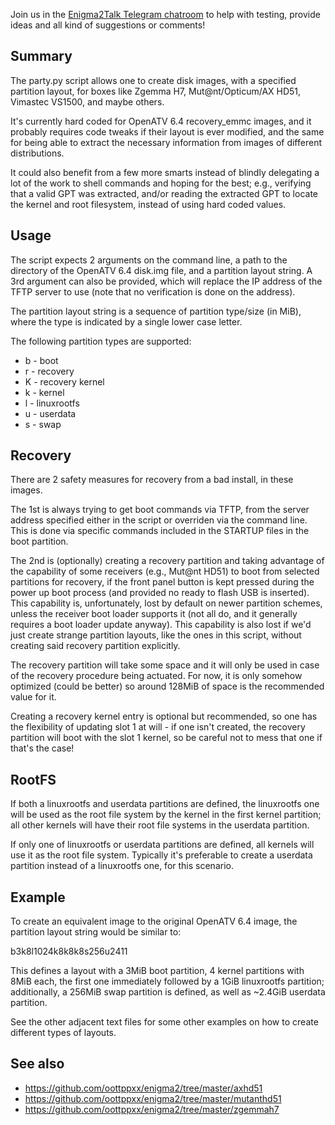 Join us in the [Enigma2Talk Telegram chatroom](https://t.me/talkenigma2)
to help with testing, provide ideas and all kind of suggestions or comments!


## Summary

The party.py script allows one to create disk images, with a specified partition
layout, for boxes like Zgemma H7, Mut@nt/Opticum/AX HD51, Vimastec VS1500,
and maybe others.

It's currently hard coded for OpenATV 6.4 recovery_emmc images, and it probably
requires code tweaks if their layout is ever modified, and the same for being
able to extract the necessary information from images of different distributions.

It could also benefit from a few more smarts instead of blindly delegating a lot
of the work to shell commands and hoping for the best; e.g., verifying that a
valid GPT was extracted, and/or reading the extracted GPT to locate the kernel
and root filesystem, instead of using hard coded values.


## Usage

The script expects 2 arguments on the command line, a path to the directory of
the OpenATV 6.4 disk.img file, and a partition layout string. A 3rd argument can
also be provided, which will replace the IP address of the TFTP server to use
(note that no verification is done on the address).

The partition layout string is a sequence of partition type/size (in MiB), where
the type is indicated by a single lower case letter.

The following partition types are supported:
* b - boot
* r - recovery
* K - recovery kernel
* k - kernel
* l - linuxrootfs
* u - userdata
* s - swap


## Recovery

There are 2 safety measures for recovery from a bad install, in these images.

The 1st is always trying to get boot commands via TFTP, from the server address
specified either in the script or overriden via the command line. This is
done via specific commands included in the STARTUP files in the boot partition.

The 2nd is (optionally) creating a recovery partition and taking advantage of
the capability of some receivers (e.g., Mut@nt HD51) to boot from selected
partitions for recovery, if the front panel button is kept pressed during the
power up boot process (and provided no ready to flash USB is inserted). This
capability is, unfortunately, lost by default on newer partition schemes,
unless the receiver boot loader supports it (not all do, and it generally
requires a boot loader update anyway). This capability is also lost if we'd
just create strange partition layouts, like the ones in this script, without
creating said recovery partition explicitly.

The recovery partition will take some space and it will only be used in case of
the recovery procedure being actuated. For now, it is only somehow optimized
(could be better) so around 128MiB of space is the recommended value for it.

Creating a recovery kernel entry is optional but recommended, so one has the
flexibility of updating slot 1 at will - if one isn't created, the recovery
partition will boot with the slot 1 kernel, so be careful not to mess that one
if that's the case!


## RootFS

If both a linuxrootfs and userdata partitions are defined, the linuxrootfs one
will be used as the root file system by the kernel in the first kernel
partition; all other kernels will have their root file systems in the userdata
partition.

If only one of linuxrootfs or userdata partitions are defined, all kernels
will use it as the root file system. Typically it's preferable to create a
userdata partition instead of a linuxrootfs one, for this scenario.


## Example

To create an equivalent image to the original OpenATV 6.4 image, the partition
layout string would be similar to:

b3k8l1024k8k8k8s256u2411

This defines a layout with a 3MiB boot partition, 4 kernel partitions with 8MiB
each, the first one immediately followed by a 1GiB linuxrootfs partition;
additionally, a 256MiB swap partition is defined, as well as ~2.4GiB userdata
partition.

See the other adjacent text files for some other examples on how to create
different types of layouts.


## See also

* https://github.com/oottppxx/enigma2/tree/master/axhd51
* https://github.com/oottppxx/enigma2/tree/master/mutanthd51
* https://github.com/oottppxx/enigma2/tree/master/zgemmah7
